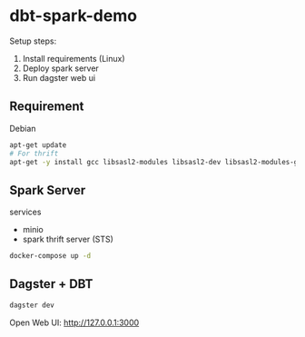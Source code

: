 # dbt-spark-demo

Setup steps:
1. Install requirements (Linux)
2. Deploy spark server
3. Run dagster web ui

## Requirement

Debian

```sh
apt-get update
# For thrift
apt-get -y install gcc libsasl2-modules libsasl2-dev libsasl2-modules-gssapi-heimdal
```

## Spark Server

services

- minio
- spark thrift server (STS)


```sh
docker-compose up -d
```

## Dagster + DBT

```sh
dagster dev
```

Open Web UI: http://127.0.0.1:3000
